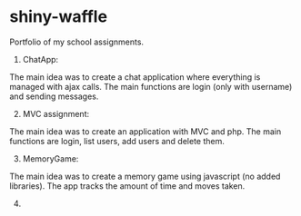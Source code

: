 # shiny-waffle
Portfolio of my school assignments.

1. ChatApp:

The main idea was to create a chat application where everything is managed with ajax calls. The main functions are login (only with username) and sending messages.

2. MVC assignment:

The main idea was to create an application with MVC and php. The main functions are login, list users, add users and delete them.

3. MemoryGame:

The main idea was to create a memory game using javascript (no added libraries). The app tracks the amount of time and moves taken.

4. 
